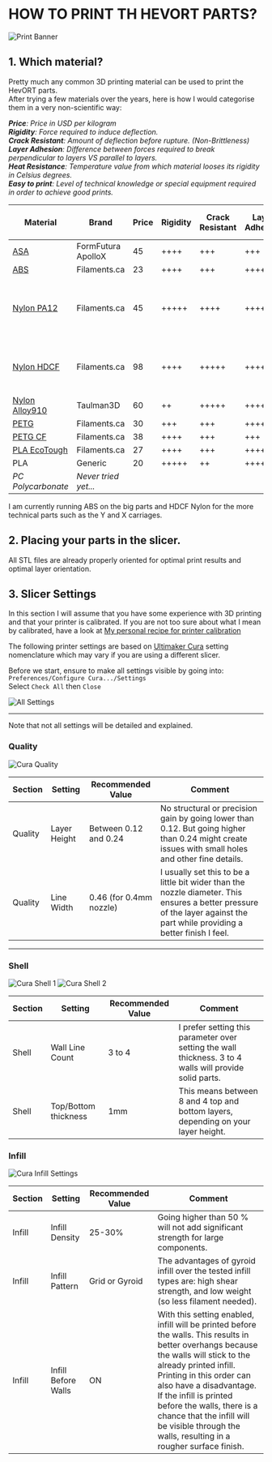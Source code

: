 # **HOW TO PRINT TH HEVORT PARTS?**

![Print Banner](docs/assets/images/how-to-print-parts/printbanner.png)

## 1. Which material?
Pretty much any common 3D printing material can be used to print the HevORT parts.  
After trying a few materials over the years, here is how I would categorise them in a very non-scientific way:


_**Price**: Price in USD per kilogram  
**Rigidity**: Force required to induce deflection.  
**Crack Resistant**: Amount of deflection before rupture. (Non-Brittleness)  
**Layer Adhesion**: Difference between forces required to break perpendicular to layers VS parallel to layers.  
**Heat Resistance**: Temperature value from which material looses its rigidity in Celsius degrees.  
**Easy to print**: Level of technical knowledge or special equipment required in order to achieve good prints._


| Material                                                                                                                                    | Brand                | Price | Rigidity | Crack Resistant | Layer Adhesion | Heat Resist | Easy to Print | Special Print Condition                      |
|---------------------------------------------------------------------------------------------------------------------------------------------|----------------------|-------|----------|-----------------|----------------|------------:|---------------|----------------------------------------------|
| [ASA](https://filaments.ca/collections/3d-filaments/diameter_1-75mm+brand_formfutura+application_weather-resistant)                         | FormFutura ApolloX   | 45    | ++++     | +++             | +++            |          98 | ++++          | Enclosure                                    |
| [ABS](https://filaments.ca/collections/3d-filaments/diameter_1-75mm+material_abs+brand_filaments-ca)                                        | Filaments.ca         | 23    | ++++     | +++             | ++++           |         105 | +++           | Enclosure                                    |
| [Nylon PA12](https://filaments.ca/search?options%5Bunavailable_products%5D=show&options%5Bprefix%5D=last&q=nylon+pa12)                      | Filaments.ca         | 45    | +++++    | ++++            | +++++          |         110 | +             | SuperDry + Enclosure + Bed Adhesion compound |
| [Nylon HDCF](https://filaments.ca/products/heavy-duty-carbon-fiber-nylon-filament-1-75mm?_pos=7&_sid=4b8f2ed8b&_ss=r&variant=1500223668232) | Filaments.ca         | 98    | ++++     | +++++           | +++++          |         167 | ++            | Dry + Enclosure + Bed Adhesion compound      |
| [Nylon Alloy910](https://filaments.ca/products/alloy-910-1kg-black-1-75mm?_pos=11&_sid=ed1504fe8&_ss=r&variant=40372475272)                 | Taulman3D            | 60    | ++       | +++++           | +++++          |          82 | ++++          | Dry                                          |
| [PETG](https://filaments.ca/collections/3d-filaments/diameter_1-75mm+material_petg+brand_filaments-ca)                                      | Filaments.ca         | 30    | +++      | +++             | ++++           |          85 | +++           | Dry                                          |
| [PETG CF](https://filaments.ca/products/carbon-fiber-petg-filament-1-75mm?_pos=6&_sid=4f89c7644&_ss=r&variant=1299737051144)                | Filaments.ca         | 38    | ++++     | +++             | +++            |          90 | +++           | Dry                                          |
| [PLA EcoTough](https://filaments.ca/collections/3d-filaments/diameter_1-75mm+material_ecotough-pla-2-0)                                     | Filaments.ca         | 27    | ++++     | +++             | ++++           |          70 | +++++         | NA                                           |
| PLA                                                                                                                                         | Generic              | 20    | +++++    | ++              | ++++           |          65 | +++++         | NA                                           |
| _PC Polycarbonate_                                                                                                                          | _Never tried yet..._ |       |          |                 |                |             |               |                                              |

I am currently running ABS on the big parts and HDCF Nylon for the more technical parts such as the Y and X carriages.

## 2. Placing your parts in the slicer.
All STL files are already properly oriented for optimal print results and optimal layer orientation.

## 3. Slicer Settings
In this section I will assume that you have some experience with 3D printing and that your printer is calibrated.  If you are not too sure about what I mean by calibrated, have a look at [My personal recipe for printer calibration](pages/printer-calibration.md)

The following printer settings are based on [Ultimaker Cura](https://ultimaker.com/software/ultimaker-cura) setting nomenclature which may vary if you are using a different slicer.

Before we start, ensure to make all settings visible by going into:  
`Preferences/Configure Cura.../Settings`  
Select `Check All` then `Close`

![All Settings](docs/assets/images/how-to-print-parts/allsettings.png)

____________________________________________________________________________________  


Note that not all settings will be detailed and explained.

### Quality

![Cura Quality](docs/assets/images/how-to-print-parts/cura_quality.png)


| Section | Setting      | Recommended Value       | Comment                                                                                                                                                                     |
|---------|--------------|-------------------------|-----------------------------------------------------------------------------------------------------------------------------------------------------------------------------|
| Quality | Layer Height | Between 0.12 and 0.24   | No structural or precision gain by going lower than 0.12. But going higher than 0.24 might create issues with small holes and other fine details.                           |
| Quality | Line Width   | 0.46 (for 0.4mm nozzle) | I usually set this to be a little bit wider than the nozzle diameter.  This ensures a better pressure of the layer against the part while providing a better finish I feel. |

______________________________________________________________________________

### Shell

![Cura Shell 1](docs/assets/images/how-to-print-parts/cura_shell1.png) ![Cura Shell 2](docs/assets/images/how-to-print-parts/cura_shell2.png)

| Section | Setting              | Recommended Value | Comment                                                                                                 |
|---------|----------------------|-------------------|---------------------------------------------------------------------------------------------------------|
| Shell   | Wall Line Count      | 3 to 4            | I prefer setting this parameter over setting the wall thickness. 3 to 4 walls will provide solid parts. |
| Shell   | Top/Bottom thickness | 1mm               | This means between 8 and 4 top and bottom layers, depending on your layer height.                       |

### Infill

![Cura Infill Settings](docs/assets/images/how-to-print-parts/cura_infill1.png)

| Section | Setting             | Recommended Value | Comment                                                                                                                                                                                                                                                                                                                                                                      |
|---------|---------------------|-------------------|------------------------------------------------------------------------------------------------------------------------------------------------------------------------------------------------------------------------------------------------------------------------------------------------------------------------------------------------------------------------------|
| Infill  | Infill Density      | 25-30%            | Going higher than 50 % will not add significant strength for large components.                                                                                                                                                                                                                                                                                               |
| Infill  | Infill Pattern      | Grid or Gyroid    | The advantages of gyroid infill over the tested infill types are: high shear strength, and low weight (so less filament needed).                                                                                                                                                                                                                                             |
| Infill  | Infill Before Walls | ON                | With this setting enabled, infill will be printed before the walls. This results in better overhangs because the walls will stick to the already printed infill. Printing in this order can also have a disadvantage. If the infill is printed before the walls, there is a chance that the infill will be visible through the walls, resulting in a rougher surface finish. |